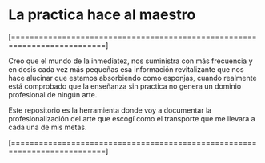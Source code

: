 # La practica hace al maestro

[==========================================================================]


Creo que el mundo de la inmediatez, nos suministra con más frecuencia y en dosis cada vez más pequeñas esa información revitalizante que nos hace alucinar que estamos absorbiendo como esponjas, cuando realmente está comprobado que la enseñanza sin practica no genera un dominio profesional de ningún arte.

Este repositorio es la herramienta donde voy a documentar la profesionalización del arte que escogí como el transporte que me llevara a cada una de mis metas.

[==========================================================================]
